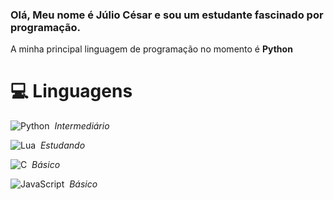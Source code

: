 ### Olá, Meu nome é Júlio César e sou um estudante fascinado por programação.

A minha principal linguagem de programação no momento é **Python**

# 💻 Linguagens

![Python](https://img.shields.io/badge/-Python-050806?style=flat-square&logo=python)&nbsp;
*Intermediário*
 
![Lua](https://img.shields.io/badge/-Lua-050806?style=flat-square&logo=lua)&nbsp;
*Estudando*

![C](https://img.shields.io/badge/-C-050806?style=flat-square&logo=C)&nbsp;
*Básico*

![JavaScript](https://img.shields.io/badge/-JavaScript-050806?style=flat-square&logo=javascript)&nbsp;
*Básico*


<!--
**elyamsepha/elyamsepha** is a ✨ _special_ ✨ repository because its `README.md` (this file) appears on your GitHub profile.

Here are some ideas to get you started:

- 🔭 I’m currently working on ...
- 🌱 I’m currently learning ...
- 👯 I’m looking to collaborate on ...
- 🤔 I’m looking for help with ...
- 💬 Ask me about ...
- 📫 How to reach me: ...
- 😄 Pronouns: ...
- ⚡ Fun fact: ...
-->
